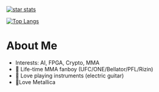 
[![star stats](https://github-readme-stats.vercel.app/api?username=otenim&count_private=true&show_icons=true&theme=tokyonight)](https://github.com/anuraghazra/github-readme-stats)

[![Top Langs](https://github-readme-stats.vercel.app/api/top-langs/?username=otenim&layout=compact)](https://github.com/anuraghazra/github-readme-stats)

# About Me

* Interests: AI, FPGA, Crypto, MMA
* :martial_arts_uniform: Life-time MMA fanboy (UFC/ONE/Bellator/PFL/Rizin)
* :musical_note: Love playing instruments (electric guitar)
* 🤘Love Metallica
